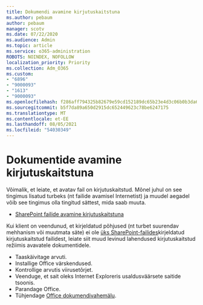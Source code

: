 ```yaml
---
title: Dokumendi avamine kirjutuskaitstuna
ms.author: pebaum
author: pebaum
manager: scotv
ms.date: 07/22/2020
ms.audience: Admin
ms.topic: article
ms.service: o365-administration
ROBOTS: NOINDEX, NOFOLLOW
localization_priority: Priority
ms.collection: Adm_O365
ms.custom:
- "6896"
- "9000093"
- "1613"
- "9000093"
ms.openlocfilehash: f286aff794325b82679e59cd152189dc65b23e4d3c06b0b3da65851cd767bbaa
ms.sourcegitcommit: b5f7da89a650d2915dc652449623c78be6247175
ms.translationtype: MT
ms.contentlocale: et-EE
ms.lasthandoff: 08/05/2021
ms.locfileid: "54030349"
---
```

# <a name="documents-opening-in-read-only"></a>Dokumentide avamine kirjutuskaitstuna

Võimalik, et leiate, et avatav fail on kirjutuskaitstud. Mõnel juhul on see tingimus lisatud turbeks (nt failide avamisel Internetist) ja muudel aegadel võib see tingimus olla tingitud sättest, mida saab muuta.

- [SharePoint failide avamine kirjutuskaitstuna](https://docs.microsoft.com/sharepoint/troubleshoot/lists-and-libraries/files-open-as-read-only-and-cannot-check-in-or-out)

Kui klient on veendunud, et kirjeldatud põhjused (nt turbet suurendav mehhanism või muutmata säte) ei ole [üks SharePoint-failides](https://docs.microsoft.com/sharepoint/troubleshoot/lists-and-libraries/files-open-as-read-only-and-cannot-check-in-or-out)kirjeldatud kirjutuskaitstud failidest, leiate siit muud levinud lahendused kirjutuskaitstud režiimis avavatele dokumentidele.

- Taaskäivitage arvuti.
- Installige Office värskendused.
- Kontrollige arvutis viirusetõrjet.
- Veenduge, et sait oleks Internet Exploreris usaldusväärsete saitide tsoonis.
- Parandage Office.
- Tühjendage [Office dokumendivahemälu](https://support.microsoft.com/office/delete-your-office-document-cache-b1d3765e-d71b-4bb8-99ca-acd22c42995d?ui=en-us&rs=en-us&ad=us).


